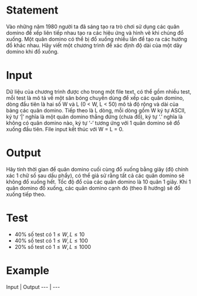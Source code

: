 # Statement
Vào những năm 1980 người ta đã sáng tạo ra trò chơi sử dụng các quân domino để xếp liên tiếp nhau tạo ra các hiệu ứng và hình vẽ khi chúng đổ xuống. Một quân domino có thể bị đổ xuống nhiều lần để tạo ra các hướng đổ khác nhau. Hãy viết một chương trình để xác định độ dài của một dãy domino khi đổ xuống.

# Input
Dữ liệu của chương trình được cho trong một file text, có thể gồm nhiều test, mỗi test là mô tả về một sân bóng chuyền dùng để xếp các quân domino, dòng đầu tiên là hai số W và L (0 < W, L < 50) mô tả độ rộng và dài của bảng các quân domino. Tiếp theo là L dòng, mỗi dòng gồm W ký tự ASCII, ký tự ‘|’ nghĩa là một quân domino thẳng đứng (chưa đổ), ký tự ‘.’ nghĩa là không có quân domino nào, ký tự ‘-‘ tương ứng với 1 quân domino sẽ đổ xuống đầu tiên. File input kết thúc với W = L = 0.
# Output
Hãy tính thời gian để quân domino cuối cùng đổ xuống bằng giây (độ chính xác 1 chữ số sau dấu phẩy), có thể giả sử rằng tất cả các quân domino sẽ không đổ xuống hết. Tốc độ đổ của các quân domino là 10 quân 1 giây. Khi 1 quân domino đổ xuống, các quân domino cạnh đó (theo 8 hướng) sẽ đổ xuống tiếp theo.
# Test
- 40% số test có $1 \le W, L \le 10$
- 40% số test có $1 \le W, L \le 100$
- 20% số test có $1 \le W, L \le 1000$
# Example
Input | Output
--- | ---<!-- this css for latex -->
<script type="text/javascript" src="http://cdn.mathjax.org/mathjax/latest/MathJax.js?config=TeX-AMS-MML_HTMLorMML"></script>
<script type="text/x-mathjax-config"> MathJax.Hub.Config({ tex2jax: {inlineMath: [['$', '$']]}, messageStyle: "none" });</script>